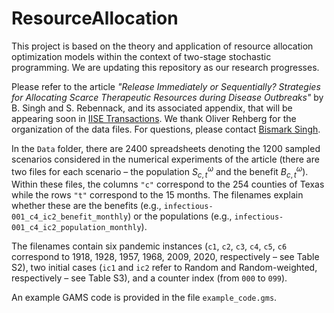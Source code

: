 # ResourceAllocation

This project is based on the theory and application of resource allocation optimization models within the context of two-stage stochastic programming. We are updating this repository as our research progresses.

Please refer to the article *"Release Immediately or Sequentially? Strategies for Allocating Scarce Therapeutic Resources during Disease Outbreaks"* by B. Singh and S. Rebennack, and its associated appendix, that will be appearing soon in [IISE Transactions](https://www.tandfonline.com/journals/uiie21). We thank Oliver Rehberg for the organization of the data files. 
For questions, please contact [Bismark Singh](mailto:b.singh@southampton.ac.uk).

In the `Data` folder, there are 2400 spreadsheets denoting the 1200 sampled scenarios considered in the numerical experiments of the article (there are two files for each scenario – the population $S_{c,t}^\omega$ and the benefit $B_{c,t}^\omega$). Within these files, the columns `"c"` correspond to the 254 counties of Texas while the rows `"t"` correspond to the 15 months. The filenames explain whether these are the benefits (e.g., `infectious-001_c4_ic2_benefit_monthly`) or the populations (e.g., `infectious-001_c4_ic2_population_monthly`).

The filenames contain six pandemic instances (`c1`, `c2`, `c3`, `c4`, `c5`, `c6` correspond to 1918, 1928, 1957, 1968, 2009, 2020, respectively – see Table S2), two initial cases (`ic1` and `ic2` refer to Random and Random-weighted, respectively – see Table S3), and a counter index (from `000` to `099`).

An example GAMS code is provided in the file `example_code.gms`.
